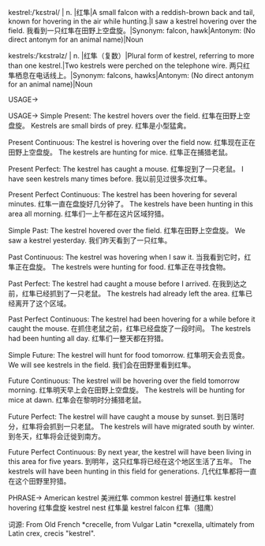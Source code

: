 kestrel:/ˈkɛstrəl/ | n. |红隼|A small falcon with a reddish-brown back and tail, known for hovering in the air while hunting.|I saw a kestrel hovering over the field. 我看到一只红隼在田野上空盘旋。|Synonym: falcon, hawk|Antonym: (No direct antonym for an animal name)|Noun

kestrels:/ˈkɛstrəlz/ | n. |红隼（复数）|Plural form of kestrel, referring to more than one kestrel.|Two kestrels were perched on the telephone wire. 两只红隼栖息在电话线上。|Synonym: falcons, hawks|Antonym: (No direct antonym for an animal name)|Noun


USAGE->

USAGE->
Simple Present:
The kestrel hovers over the field. 红隼在田野上空盘旋。
Kestrels are small birds of prey. 红隼是小型猛禽。

Present Continuous:
The kestrel is hovering over the field now.  红隼现在正在田野上空盘旋。
The kestrels are hunting for mice. 红隼正在捕猎老鼠。

Present Perfect:
The kestrel has caught a mouse. 红隼捉到了一只老鼠。
I have seen kestrels many times before. 我以前见过很多次红隼。

Present Perfect Continuous:
The kestrel has been hovering for several minutes. 红隼一直在盘旋好几分钟了。
The kestrels have been hunting in this area all morning.  红隼们一上午都在这片区域狩猎。

Simple Past:
The kestrel hovered over the field. 红隼在田野上空盘旋。
We saw a kestrel yesterday. 我们昨天看到了一只红隼。

Past Continuous:
The kestrel was hovering when I saw it. 当我看到它时，红隼正在盘旋。
The kestrels were hunting for food. 红隼正在寻找食物。

Past Perfect:
The kestrel had caught a mouse before I arrived. 在我到达之前，红隼已经抓到了一只老鼠。
The kestrels had already left the area. 红隼已经离开了这个区域。

Past Perfect Continuous:
The kestrel had been hovering for a while before it caught the mouse. 在抓住老鼠之前，红隼已经盘旋了一段时间。
The kestrels had been hunting all day. 红隼们一整天都在狩猎。

Simple Future:
The kestrel will hunt for food tomorrow. 红隼明天会去觅食。
We will see kestrels in the field. 我们会在田野里看到红隼。

Future Continuous:
The kestrel will be hovering over the field tomorrow morning.  红隼明天早上会在田野上空盘旋。
The kestrels will be hunting for mice at dawn. 红隼会在黎明时分捕猎老鼠。

Future Perfect:
The kestrel will have caught a mouse by sunset. 到日落时分，红隼将会抓到一只老鼠。
The kestrels will have migrated south by winter. 到冬天，红隼将会迁徙到南方。

Future Perfect Continuous:
By next year, the kestrel will have been living in this area for five years. 到明年，这只红隼将已经在这个地区生活了五年。
The kestrels will have been hunting in this field for generations.  几代红隼都将一直在这个田野里狩猎。


PHRASE->
American kestrel  美洲红隼
common kestrel  普通红隼
kestrel hovering  红隼盘旋
kestrel nest  红隼巢
kestrel falcon  红隼（猎鹰）


词源: From Old French *crecelle, from Vulgar Latin *crexella, ultimately from Latin crex, crecis "kestrel".

